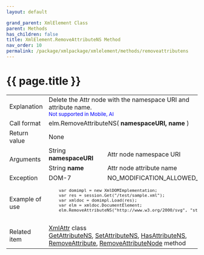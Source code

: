 ```yaml
---
layout: default

grand_parent: XmlElement Class
parent: Methods
has_children: false
title: XmlElement.RemoveAttributeNS Method
nav_order: 10
permalink: /package/xmlpackage/xmlelement/methods/removeattributens
---
```

# {{ page.title }}

<table>
  <tr>
    <td>Explanation</td>
    <td colspan="2">Delete the Attr node with the namespace URI and attribute name.<br><small><span style="color:blue">Not supported in Mobile, AI</span></small></td>
  </tr>
  <tr>
    <td>Call format</td>
    <td colspan="2">elm.RemoveAttributeNS( <b>namespaceURI, name</b> )</td>
  </tr>
  <tr>
    <td>Return value</td>
    <td colspan="2">None</td>
  </tr>  
  <tr>
    <td rowspan="2">Arguments</td>
    <td>String <b>namespaceURI</b></td>
    <td>Attr node namespace URI</td>
  </tr>
  <tr>
    <td>String <b>name</b></td>
    <td>Attr node attribute name</td>
  </tr>
  <tr>
    <td>Exception</td>
    <td>DOM-7</td>
    <td>NO_MODIFICATION_ALLOWED_ERR</td>
  </tr>
  <tr>
    <td>Example of use</td>
    <td colspan="2"><code><pre>
    var domimpl = new XmlDOMImplementation;
    var res = session.Get("/test/sample.xml");
    var xmldoc = domimpl.Load(res);
    var elm = xmldoc.DocumentElement;
    elm.RemoveAttributeNS("http://www.w3.org/2000/svg", "style");
    </pre></code></td>
  </tr>
  <tr>
    <td>Related item</td>
    <td colspan="2"><a href="/package/xmlpackage/xmlattr">XmlAttr</a> class<br><a href="/package/xmlpackage/xmlelement/methods/getattributens">GetAttributeNS</a>, <a href="/package/xmlpackage/xmlelement/methods/setattributens">SetAttributeNS</a>, <a href="/package/xmlpackage/xmlelement/methods/hasattributens">HasAttributeNS</a>, <a href="/package/xmlpackage/xmlelement/methods/removeattribute">RemoveAttribute</a>, <a href="/package/xmlpackage/xmlelement/methods/removeattributenode">RemoveAttributeNode</a> method</td>
  </tr>
</table>



